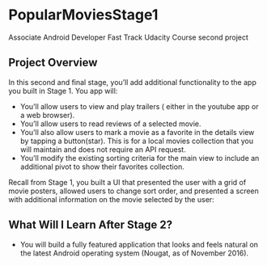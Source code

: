 # PopularMoviesStage1
Associate Android Developer Fast Track Udacity Course second project 

## Project Overview

In this second and final stage, you’ll add additional functionality to the app you built in Stage 1. You app will:

* You’ll allow users to view and play trailers ( either in the youtube app or a web browser).
* You’ll allow users to read reviews of a selected movie.
* You’ll also allow users to mark a movie as a favorite in the details view by tapping a button(star). This is for a local movies collection that you will maintain and does not require an API request.
* You’ll modify the existing sorting criteria for the main view to include an additional pivot to show their favorites collection.

Recall from Stage 1, you built a UI that presented the user with a grid of movie posters, allowed users to change sort order, and presented a screen with additional information on the movie selected by the user:

## What Will I Learn After Stage 2?

* You will build a fully featured application that looks and feels natural on the latest Android operating system (Nougat, as of November 2016).
